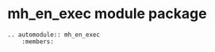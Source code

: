 mh_en_exec module package
==============

```{eval-rst}
.. automodule:: mh_en_exec
    :members:
```
